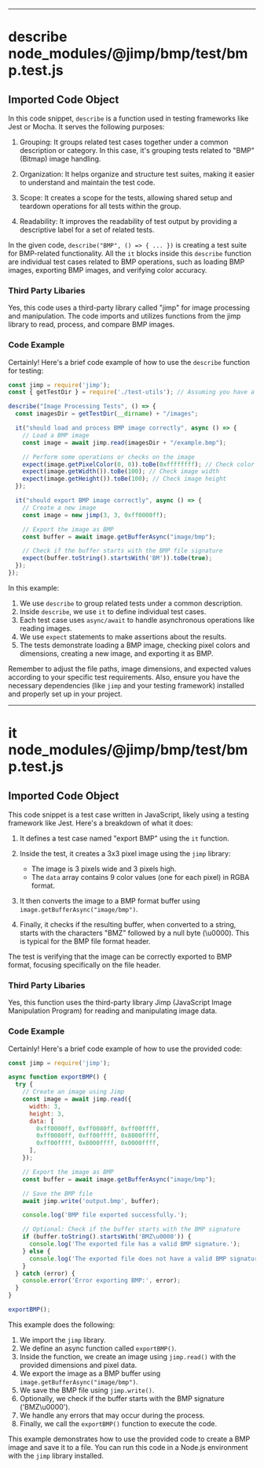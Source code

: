 

  
---
# describe node_modules/@jimp/bmp/test/bmp.test.js
## Imported Code Object
In this code snippet, `describe` is a function used in testing frameworks like Jest or Mocha. It serves the following purposes:

1. Grouping: It groups related test cases together under a common description or category. In this case, it's grouping tests related to "BMP" (Bitmap) image handling.

2. Organization: It helps organize and structure test suites, making it easier to understand and maintain the test code.

3. Scope: It creates a scope for the tests, allowing shared setup and teardown operations for all tests within the group.

4. Readability: It improves the readability of test output by providing a descriptive label for a set of related tests.

In the given code, `describe("BMP", () => { ... })` is creating a test suite for BMP-related functionality. All the `it` blocks inside this `describe` function are individual test cases related to BMP operations, such as loading BMP images, exporting BMP images, and verifying color accuracy.

### Third Party Libaries

Yes, this code uses a third-party library called "jimp" for image processing and manipulation. The code imports and utilizes functions from the jimp library to read, process, and compare BMP images.

### Code Example

Certainly! Here's a brief code example of how to use the `describe` function for testing:

```javascript
const jimp = require('jimp');
const { getTestDir } = require('./test-utils'); // Assuming you have a utility function for getting test directories

describe("Image Processing Tests", () => {
  const imagesDir = getTestDir(__dirname) + "/images";

  it("should load and process BMP image correctly", async () => {
    // Load a BMP image
    const image = await jimp.read(imagesDir + "/example.bmp");

    // Perform some operations or checks on the image
    expect(image.getPixelColor(0, 0)).toBe(0xffffffff); // Check color of top-left pixel
    expect(image.getWidth()).toBe(100); // Check image width
    expect(image.getHeight()).toBe(100); // Check image height
  });

  it("should export BMP image correctly", async () => {
    // Create a new image
    const image = new jimp(3, 3, 0xff0000ff);

    // Export the image as BMP
    const buffer = await image.getBufferAsync("image/bmp");

    // Check if the buffer starts with the BMP file signature
    expect(buffer.toString().startsWith('BM')).toBe(true);
  });
});
```

In this example:

1. We use `describe` to group related tests under a common description.
2. Inside `describe`, we use `it` to define individual test cases.
3. Each test case uses `async/await` to handle asynchronous operations like reading images.
4. We use `expect` statements to make assertions about the results.
5. The tests demonstrate loading a BMP image, checking pixel colors and dimensions, creating a new image, and exporting it as BMP.

Remember to adjust the file paths, image dimensions, and expected values according to your specific test requirements. Also, ensure you have the necessary dependencies (like `jimp` and your testing framework) installed and properly set up in your project.

---
# it node_modules/@jimp/bmp/test/bmp.test.js
## Imported Code Object
This code snippet is a test case written in JavaScript, likely using a testing framework like Jest. Here's a breakdown of what it does:

1. It defines a test case named "export BMP" using the `it` function.

2. Inside the test, it creates a 3x3 pixel image using the `jimp` library:
   - The image is 3 pixels wide and 3 pixels high.
   - The `data` array contains 9 color values (one for each pixel) in RGBA format.

3. It then converts the image to a BMP format buffer using `image.getBufferAsync("image/bmp")`.

4. Finally, it checks if the resulting buffer, when converted to a string, starts with the characters "BMZ" followed by a null byte (\u0000). This is typical for the BMP file format header.

The test is verifying that the image can be correctly exported to BMP format, focusing specifically on the file header.

### Third Party Libaries

Yes, this function uses the third-party library Jimp (JavaScript Image Manipulation Program) for reading and manipulating image data.

### Code Example

Certainly! Here's a brief code example of how to use the provided code:

```javascript
const jimp = require('jimp');

async function exportBMP() {
  try {
    // Create an image using Jimp
    const image = await jimp.read({
      width: 3,
      height: 3,
      data: [
        0xff0000ff, 0xff0080ff, 0xff00ffff,
        0xff0080ff, 0xff00ffff, 0x8000ffff,
        0xff00ffff, 0x8000ffff, 0x0000ffff,
      ],
    });

    // Export the image as BMP
    const buffer = await image.getBufferAsync("image/bmp");

    // Save the BMP file
    await jimp.write('output.bmp', buffer);

    console.log('BMP file exported successfully.');

    // Optional: Check if the buffer starts with the BMP signature
    if (buffer.toString().startsWith('BMZ\u0000')) {
      console.log('The exported file has a valid BMP signature.');
    } else {
      console.log('The exported file does not have a valid BMP signature.');
    }
  } catch (error) {
    console.error('Error exporting BMP:', error);
  }
}

exportBMP();
```

This example does the following:

1. We import the `jimp` library.
2. We define an async function called `exportBMP()`.
3. Inside the function, we create an image using `jimp.read()` with the provided dimensions and pixel data.
4. We export the image as a BMP buffer using `image.getBufferAsync("image/bmp")`.
5. We save the BMP file using `jimp.write()`.
6. Optionally, we check if the buffer starts with the BMP signature ('BMZ\u0000').
7. We handle any errors that may occur during the process.
8. Finally, we call the `exportBMP()` function to execute the code.

This example demonstrates how to use the provided code to create a BMP image and save it to a file. You can run this code in a Node.js environment with the `jimp` library installed.


  